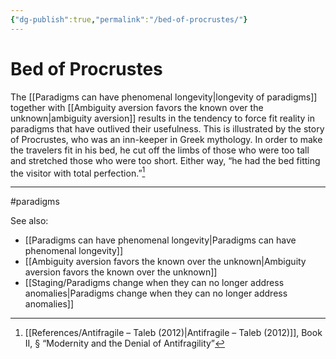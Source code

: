 ```yaml
---
{"dg-publish":true,"permalink":"/bed-of-procrustes/"}
---
```


# Bed of Procrustes

The [[Paradigms can have phenomenal longevity\|longevity of paradigms]] together with [[Ambiguity aversion favors the known over the unknown\|ambiguity aversion]] results in the tendency to force fit reality in paradigms that have outlived their usefulness. This is illustrated by the story of Procrustes, who was an inn-keeper in Greek mythology. In order to make the travelers fit in his bed, he cut off the limbs of those who were too tall and stretched those who were too short. Either way, “he had the bed fitting the visitor with total perfection.”[^1]

---
#paradigms 

See also:
- [[Paradigms can have phenomenal longevity\|Paradigms can have phenomenal longevity]]
- [[Ambiguity aversion favors the known over the unknown\|Ambiguity aversion favors the known over the unknown]]
- [[Staging/Paradigms change when they can no longer address anomalies\|Paradigms change when they can no longer address anomalies]]

[^1]: [[References/Antifragile – Taleb (2012)\|Antifragile – Taleb (2012)]], Book II, § “Modernity and the Denial of Antifragility”